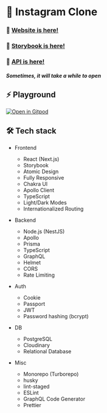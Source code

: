 # 📸 Instagram Clone
### 🥳 [Website is here!](https://app.instagram-clone.net/)
### 📓 [Storybook is here!](https://app.instagram-clone.net/storybook/)
### 🚀 [API is here!](https://studio.apollographql.com/public/Instagram-Clone-b7jzle/home?variant=current)
##### *Sometimes, it will take a while to open*

## ⚡ Playground
[![Open in Gitpod](https://gitpod.io/button/open-in-gitpod.svg)](https://gitpod.io/#https://github.com/kentayamada-dev/instagram-clone)

## 🛠️ Tech stack
- Frontend
  - React (Next.js)
  - Storybook
  - Atomic Design
  - Fully Responsive
  - Chakra UI
  - Apollo Client
  - TypeScript
  - Light/Dark Modes
  - Internationalized Routing

- Backend
  - Node.js (NestJS)
  - Apollo
  - Prisma
  - TypeScript
  - GraphQL
  - Helmet
  - CORS
  - Rate Limiting

- Auth
  - Cookie
  - Passport
  - JWT
  - Password hashing (bcrypt)

- DB
  - PostgreSQL
  - Cloudinary
  - Relational Database

- Misc
  - Monorepo (Turborepo)
  - husky
  - lint-staged
  - ESLint
  - GraphQL Code Generator
  - Prettier
